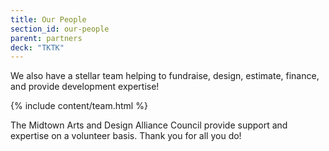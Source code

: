 ```yaml
---
title: Our People
section_id: our-people
parent: partners
deck: "TKTK"
---
```


We also have a stellar team helping to fundraise, design, estimate, finance, and provide development expertise!

{% include content/team.html %}

The Midtown Arts and Design Alliance Council provide support and expertise on a volunteer basis. Thank you for all you do!
